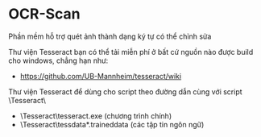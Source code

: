 # OCR-Scan
Phần mềm hỗ trợ quét ảnh thành dạng ký tự có thể chỉnh sửa

Thư viện Tesseract bạn có thể tải miễn phí ở bất cứ nguồn nào được build cho windows, chẳng hạn như:
- https://github.com/UB-Mannheim/tesseract/wiki

Thư viện Tesseract để dùng cho script theo đường dẫn cùng với script \Tesseract\
- \Tesseract\tesseract.exe (chương trình chính)
- \Tesseract\tessdata\*.traineddata (các tập tin ngôn ngữ)
